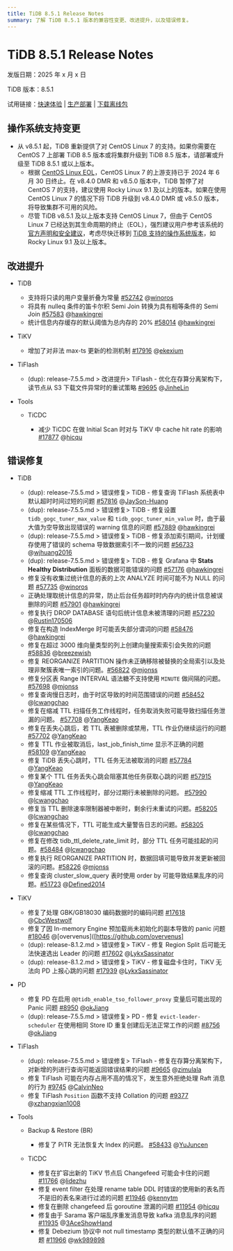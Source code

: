 ```yaml
---
title: TiDB 8.5.1 Release Notes
summary: 了解 TiDB 8.5.1 版本的兼容性变更、改进提升，以及错误修复。
---
```


# TiDB 8.5.1 Release Notes

发版日期：2025 年 x 月 x 日

TiDB 版本：8.5.1

试用链接：[快速体验](https://docs.pingcap.com/zh/tidb/v8.5/quick-start-with-tidb) | [生产部署](https://docs.pingcap.com/zh/tidb/v8.5/production-deployment-using-tiup) | [下载离线包](https://cn.pingcap.com/product-community/?version=v8.5.1#version-list)

## 操作系统支持变更

- 从 v8.5.1 起，TiDB 重新提供了对 CentOS Linux 7 的支持。如果你需要在 CentOS 7 上部署 TiDB 8.5 版本或将集群升级到 TiDB 8.5 版本，请部署或升级至 TiDB 8.5.1 或以上版本。
    - 根据 [CentOS Linux EOL](https://www.redhat.com/en/blog/centos-linux-has-reached-its-end-life-eol)，CentOS Linux 7 的上游支持已于 2024 年 6 月 30 日终止。在 v8.4.0 DMR 和 v8.5.0 版本中，TiDB 暂停了对 CentOS 7 的支持，建议使用 Rocky Linux 9.1 及以上的版本。如果在使用 CentOS Linux 7 的情况下将 TiDB 升级到 v8.4.0 DMR 或 v8.5.0 版本，将导致集群不可用的风险。
    - 尽管 TiDB v8.5.1 及以上版本支持 CentOS Linux 7，但由于 CentOS Linux 7 已经达到其生命周期的终止（EOL），强烈建议用户参考该系统的[官方声明和安全建议](https://www.redhat.com/en/blog/centos-linux-has-reached-its-end-life-eol)，考虑尽快迁移到 [TiDB 支持的操作系统版本](/hardware-and-software-requirements.md#操作系统及平台要求)，如 Rocky Linux 9.1 及以上版本。

## 改进提升

+ TiDB <!--tw@Oreoxmt: 5 notes-->

    - 支持将只读的用户变量折叠为常量 [#52742](https://github.com/pingcap/tidb/issues/52742) @[winoros](https://github.com/winoros)
    - 将具有 nulleq 条件的笛卡尔积 Semi Join 转换为具有相等条件的 Semi Join [#57583](https://github.com/pingcap/tidb/issues/57583) @[hawkingrei](https://github.com/hawkingrei)
    - 统计信息内存缓存的默认阈值为总内存的 20% [#58014](https://github.com/pingcap/tidb/issues/58014) @[hawkingrei](https://github.com/hawkingrei)

+ TiKV <!--tw@Oreoxmt: 1 note-->

    - 增加了对非法 max-ts 更新的检测机制 [#17916](https://github.com/tikv/tikv/issues/17916) @[ekexium](https://github.com/ekexium)

+ TiFlash

    - (dup): release-7.5.5.md > 改进提升> TiFlash - 优化在存算分离架构下，读节点从 S3 下载文件异常时的重试策略 [#9695](https://github.com/pingcap/tiflash/issues/9695) @[JinheLin](https://github.com/JinheLin)

+ Tools

    + TiCDC <!--tw@qiancai: 1 note-->

        - 减少 TiCDC 在做 Initial Scan 时对与 TiKV 中 cache hit rate 的影响 [#17877](https://github.com/tikv/tikv/issues/17877) @[hicqu](https://github.com/hicqu)

## 错误修复

+ TiDB <!--tw@lilin90: the following 9 notes-->

    - (dup): release-7.5.5.md > 错误修复> TiDB - 修复查询 TiFlash 系统表中默认超时时间过短的问题 [#57816](https://github.com/pingcap/tidb/issues/57816) @[JaySon-Huang](https://github.com/JaySon-Huang)
    - (dup): release-7.5.5.md > 错误修复> TiDB - 修复设置 `tidb_gogc_tuner_max_value` 和 `tidb_gogc_tuner_min_value` 时，由于最大值为空导致出现错误的 warning 信息的问题 [#57889](https://github.com/pingcap/tidb/issues/57889) @[hawkingrei](https://github.com/hawkingrei)
    - (dup): release-7.5.5.md > 错误修复> TiDB - 修复添加索引期间，计划缓存使用了错误的 schema 导致数据索引不一致的问题 [#56733](https://github.com/pingcap/tidb/issues/56733) @[wjhuang2016](https://github.com/wjhuang2016)
    - (dup): release-7.5.5.md > 错误修复> TiDB - 修复 Grafana 中 **Stats Healthy Distribution** 面板的数据可能错误的问题 [#57176](https://github.com/pingcap/tidb/issues/57176) @[hawkingrei](https://github.com/hawkingrei)
    - 修复没有收集过统计信息的表的上次 ANALYZE 时间可能不为 NULL 的问题 [#57735](https://github.com/pingcap/tidb/issues/57735) @[winoros](https://github.com/winoros)
    - 正确处理取统计信息的异常，防止后台任务超时时内存内的统计信息被误删除的问题 [#57901](https://github.com/pingcap/tidb/issues/57901) @[hawkingrei](https://github.com/hawkingrei)
    - 修复执行 DROP DATABASE 语句后统计信息未被清理的问题  [#57230](https://github.com/pingcap/tidb/issues/57230) @[Rustin170506](https://github.com/Rustin170506)
    - 修复在构造 IndexMerge 时可能丢失部分谓词的问题 [#58476](https://github.com/pingcap/tidb/issues/58476) @[hawkingrei](https://github.com/hawkingrei)
    - 修复在超过 3000 维向量类型的列上创建向量搜索索引会失败的问题 [#58836](https://github.com/pingcap/tidb/issues/58836) @[breezewish](https://github.com/breezewish)
    - 修复 REORGANIZE PARTITION 操作未正确移除被替换的全局索引以及处理非聚簇表唯一索引的问题。[#56822](https://github.com/pingcap/tidb/issues/56822) @[mjonss](https://github.com/mjonss)
    - 修复分区表 Range INTERVAL 语法糖不支持使用 `MINUTE` 做间隔的问题。[#57698](https://github.com/pingcap/tidb/issues/57698) @[mjonss](https://github.com/mjonss)
    - 修复查询慢日志时，由于时区导致的时间范围错误的问题 [#58452](https://github.com/pingcap/tidb/issues/58452) @[lcwangchao](https://github.com/lcwangchao)
    - 修复在缩减 TTL 扫描任务工作线程时，任务取消失败可能导致扫描任务泄漏的问题。 [#57708](https://github.com/pingcap/tidb/issues/57708) @[YangKeao](https://github.com/YangKeao) <!--tw@hfxsd: the following 10 notes-->
    - 修复在丢失心跳后，若 TTL 表被删除或禁用，TTL 作业仍继续运行的问题 [#57702](https://github.com/pingcap/tidb/issues/57702) @[YangKeao](https://github.com/YangKeao)
    - 修复 TTL 作业被取消后，last_job_finish_time 显示不正确的问题 [#58109](https://github.com/pingcap/tidb/issues/58109) @[YangKeao](https://github.com/YangKeao)
    - 修复 TiDB 丢失心跳时，TTL 任务无法被取消的问题 [#57784](https://github.com/pingcap/tidb/issues/57784) @[YangKeao](https://github.com/YangKeao)
    - 修复某个 TTL 任务丢失心跳会阻塞其他任务获取心跳的问题 [#57915](https://github.com/pingcap/tidb/issues/57915) @[YangKeao](https://github.com/YangKeao)
    - 修复缩减 TTL 工作线程时，部分过期行未被删除的问题。 [#57990](https://github.com/pingcap/tidb/issues/57990) @[lcwangchao](https://github.com/lcwangchao)
    - 修复当 TTL 删除速率限制器被中断时，剩余行未重试的问题。[#58205](https://github.com/pingcap/tidb/issues/58205) @[lcwangchao](https://github.com/lcwangchao)
    - 修复在某些情况下，TTL 可能生成大量警告日志的问题。[#58305](https://github.com/pingcap/tidb/issues/58305) @[lcwangchao](https://github.com/lcwangchao)
    - 修复在修改 tidb_ttl_delete_rate_limit 时，部分 TTL 任务可能挂起的问题。[#58484](https://github.com/pingcap/tidb/issues/58484) @[lcwangchao](https://github.com/lcwangchao)
    - 修复执行 REORGANIZE PARTITION 时，数据回填可能导致并发更新被回滚的问题。[#58226](https://github.com/pingcap/tidb/issues/58226) @[mjonss](https://github.com/mjonss)
    - 修复查询 cluster_slow_query 表时使用 order by 可能导致结果乱序的问题。[#51723](https://github.com/pingcap/tidb/issues/51723) @[Defined2014](https://github.com/Defined2014)

+ TiKV <!--tw@Oreoxmt: 2 notes-->

    - 修复了处理 GBK/GB18030 编码数据时的编码问题 [#17618](https://github.com/tikv/tikv/issues/17618) @[CbcWestwolf](https://github.com/CbcWestwolf)
    - 修复了因 In-memory Engine 预加载尚未初始化的副本导致的 panic 问题 [#18046](https://github.com/tikv/tikv/issues/18046) @[overvenus]([https://github.com/overvenus]
    - (dup): release-8.1.2.md > 错误修复> TiKV - 修复 Region Split 后可能无法快速选出 Leader 的问题 [#17602](https://github.com/tikv/tikv/issues/17602) @[LykxSassinator](https://github.com/LykxSassinator)
    - (dup): release-8.1.2.md > 错误修复> TiKV - 修复磁盘卡住时，TiKV 无法向 PD 上报心跳的问题 [#17939](https://github.com/tikv/tikv/issues/17939) @[LykxSassinator](https://github.com/LykxSassinator)

+ PD <!--tw@Oreoxmt: 1 note-->

    - 修复 PD 在启用 `@@tidb_enable_tso_follower_proxy` 变量后可能出现的 Panic 问题 [#8950](https://github.com/tikv/pd/issues/8950) @[okJiang](https://github.com/okJiang)
    - (dup): release-7.5.5.md > 错误修复> PD - 修复 `evict-leader-scheduler` 在使用相同 Store ID 重复创建后无法正常工作的问题 [#8756](https://github.com/tikv/pd/issues/8756) @[okJiang](https://github.com/okJiang)

+ TiFlash <!--tw@qiancai: 2 notes-->

    - (dup): release-7.5.5.md > 错误修复> TiFlash - 修复在存算分离架构下，对新增的列进行查询可能返回错误结果的问题 [#9665](https://github.com/pingcap/tiflash/issues/9665) @[zimulala](https://github.com/zimulala)
    - 修复 TiFlash 可能在内存占用不高的情况下，发生意外拒绝处理 Raft 消息的行为 [#9745](https://github.com/pingcap/tiflash/issues/9745) @[CalvinNeo](https://github.com/CalvinNeo)
    - 修复 TiFlash `Position` 函数不支持 Collation 的问题 [#9377](https://github.com/pingcap/tiflash/issues/9377) @[xzhangxian1008](https://github.com/xzhangxian1008)

+ Tools

    + Backup & Restore (BR) <!--tw@qiancai: 1 note-->

        - 修复了 PiTR 无法恢复大 Index 的问题。 [#58433](https://github.com/pingcap/tidb/pull/58433) @[YuJuncen](https://github.com/YuJuncen)

    + TiCDC <!--tw@qiancai: 5 notes-->

        - 修复在扩容出新的 TiKV 节点后 Changefeed 可能会卡住的问题 [#11766](https://github.com/pingcap/tiflow/issues/11766) @[lidezhu](https://github.com/lidezhu)
        - 修复 event filter 在处理 rename table DDL 时错误的使用新的表名而不是旧的表名来进行过滤的问题 [#11946](https://github.com/pingcap/tiflow/issues/11946) @[kennytm](https://github.com/kennytm)
        - 修复在删除 changefeed 后 goroutine 泄漏的问题 [#11954](https://github.com/pingcap/tiflow/issues/11954) @[hicqu](https://github.com/hicqu)
        - 修复由于 Sarama 客户端乱序重发消息导致 kafka 消息乱序的问题 [#11935](https://github.com/pingcap/tiflow/issues/11935) @[3AceShowHand](https://github.com/3AceShowHand)
        - 修复 Debezium 协议中 not null timestamp 类型的默认值不正确的问题 [#11966](https://github.com/pingcap/tiflow/issues/11966) @[wk989898](https://github.com/wk989898)